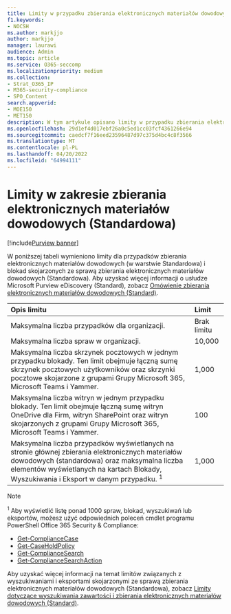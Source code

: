 ```yaml
---
title: Limity w przypadku zbierania elektronicznych materiałów dowodowych (standardowa)
f1.keywords:
- NOCSH
ms.author: markjjo
author: markjjo
manager: laurawi
audience: Admin
ms.topic: article
ms.service: O365-seccomp
ms.localizationpriority: medium
ms.collection:
- Strat_O365_IP
- M365-security-compliance
- SPO_Content
search.appverid:
- MOE150
- MET150
description: W tym artykule opisano limity w przypadku zbierania elektronicznych materiałów dowodowych (w warstwie Standardowa) w Microsoft 365.
ms.openlocfilehash: 29d1ef4d017ebf26a0c5ed1cc03fcf4361266e94
ms.sourcegitcommit: caedcf7f16eed23596487d97c375d4bc4c8f3566
ms.translationtype: MT
ms.contentlocale: pl-PL
ms.lasthandoff: 04/20/2022
ms.locfileid: "64994111"
---
```

# <a name="limits-in-ediscovery-standard"></a>Limity w zakresie zbierania elektronicznych materiałów dowodowych (Standardowa)

[!include[Purview banner](../includes/purview-rebrand-banner.md)]

W poniższej tabeli wymieniono limity dla przypadków zbierania elektronicznych materiałów dowodowych (w warstwie Standardowa) i blokad skojarzonych ze sprawą zbierania elektronicznych materiałów dowodowych (Standardowa). Aby uzyskać więcej informacji o usłudze Microsoft Purview eDiscovery (Standard), zobacz [Omówienie zbierania elektronicznych materiałów dowodowych (Standard)](./get-started-core-ediscovery.md).
    
  | Opis limitu | Limit |
  |:-----|:-----|
  |Maksymalna liczba przypadków dla organizacji.  <br/> |Brak limitu  <br/> |
  |Maksymalna liczba spraw w organizacji.  <br/> |10,000  <br/> |
  |Maksymalna liczba skrzynek pocztowych w jednym przypadku blokady. Ten limit obejmuje łączną sumę skrzynek pocztowych użytkowników oraz skrzynki pocztowe skojarzone z grupami Grupy Microsoft 365, Microsoft Teams i Yammer.  <br/> |1,000  <br/> |
  |Maksymalna liczba witryn w jednym przypadku blokady. Ten limit obejmuje łączną sumę witryn OneDrive dla Firm, witryn SharePoint oraz witryn skojarzonych z grupami Grupy Microsoft 365, Microsoft Teams i Yammer.  <br/> |100  <br/> |
  |Maksymalna liczba przypadków wyświetlanych na stronie głównej zbierania elektronicznych materiałów dowodowych (standardowa) oraz maksymalna liczba elementów wyświetlanych na kartach Blokady, Wyszukiwania i Eksport w danym przypadku. <sup>1</sup> |1,000|

   > [!NOTE]
   > <sup>1</sup> Aby wyświetlić listę ponad 1000 spraw, blokad, wyszukiwań lub eksportów, możesz użyć odpowiednich poleceń cmdlet programu PowerShell Office 365 Security & Compliance:
   > 
   > - [Get-ComplianceCase](/powershell/module/exchange/get-compliancecase)
   > - [Get-CaseHoldPolicy](/powershell/module/exchange/get-caseholdpolicy)
   > - [Get-ComplianceSearch](/powershell/module/exchange/get-compliancesearch)
   > - [Get-ComplianceSearchAction](/powershell/module/exchange/get-compliancesearchaction)

Aby uzyskać więcej informacji na temat limitów związanych z wyszukiwaniami i eksportami skojarzonymi ze sprawą zbierania elektronicznych materiałów dowodowych (Standardowa), zobacz [Limity dotyczące wyszukiwania zawartości i zbierania elektronicznych materiałów dowodowych (Standard)](limits-for-content-search.md).